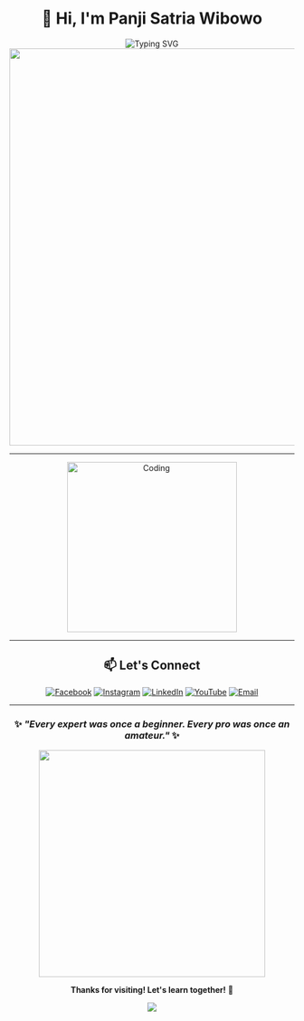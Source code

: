 <div align="center">

# 👋 Hi, I'm Panji Satria Wibowo

<img src="https://readme-typing-svg.demolab.com?font=Fira+Code&size=22&duration=3000&pause=1000&color=00D9FF&center=true&vCenter=true&width=435&lines=Learning+Every+Day" alt="Typing SVG" />

<img src="https://user-images.githubusercontent.com/74038190/212284100-561aa473-3905-4a80-b561-0d28506553ee.gif" width="700">

---

<img align="center" alt="Coding" width="300" src="https://user-images.githubusercontent.com/74038190/229223263-cf2e4b07-2615-4f87-9c38-e37600f8381a.gif">


<br clear="center"/>

---

## 📫 Let's Connect

<div align="center">

[![Facebook](https://img.shields.io/badge/Facebook-1877F2?style=for-the-badge&logo=facebook&logoColor=white&labelColor=1877F2)](https://facebook.com/share/1AJB73UshA/)
[![Instagram](https://img.shields.io/badge/Instagram-E4405F?style=for-the-badge&logo=instagram&logoColor=white&labelColor=E4405F)](https://instagram.com/panjisatria20_?igsh=cWcya3drZXR0dXA2)
[![LinkedIn](https://img.shields.io/badge/LinkedIn-0077B5?style=for-the-badge&logo=linkedin&logoColor=white&labelColor=0077B5)](https://linkedin.com/in/panji-satria-wibowo-a9075b29a)
[![YouTube](https://img.shields.io/badge/YouTube-FF0000?style=for-the-badge&logo=youtube&logoColor=white&labelColor=FF0000)](https://youtube.com/@panjisatria7323)
[![Email](https://img.shields.io/badge/Email-D14836?style=for-the-badge&logo=gmail&logoColor=white&labelColor=D14836)](mailto:panjimh565@gmail.com)

</div>

---

<div align="center">

### ✨ *"Every expert was once a beginner. Every pro was once an amateur."* ✨

<img src="https://user-images.githubusercontent.com/74038190/212284158-e840e285-664b-44d7-b79b-e264b5e54825.gif" width="400">

**Thanks for visiting! Let's learn together!** 🚀

[![](https://visitcount.itsvg.in/api?id=panjisatria&label=Profile%20Views&color=0&icon=5&pretty=true)](https://visitcount.itsvg.in)



